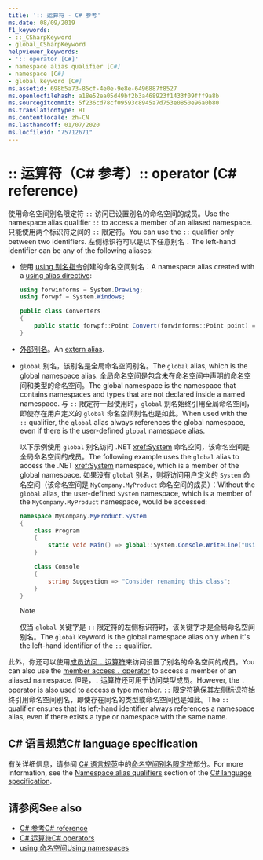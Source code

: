 ```yaml
---
title: ':: 运算符 - C# 参考'
ms.date: 08/09/2019
f1_keywords:
- ::_CSharpKeyword
- global_CSharpKeyword
helpviewer_keywords:
- ':: operator [C#]'
- namespace alias qualifier [C#]
- namespace [C#]
- global keyword [C#]
ms.assetid: 698b5a73-85cf-4e0e-9e8e-6496887f8527
ms.openlocfilehash: a18e52ea05d49bf2b3a468923f1433f09fff9a8b
ms.sourcegitcommit: 5f236cd78cf09593c8945a7d753e0850e96a0b80
ms.translationtype: HT
ms.contentlocale: zh-CN
ms.lasthandoff: 01/07/2020
ms.locfileid: "75712671"
---
```

# <a name="-operator-c-reference"></a><span data-ttu-id="f493e-102">:: 运算符（C# 参考）</span><span class="sxs-lookup"><span data-stu-id="f493e-102">:: operator (C# reference)</span></span>

<span data-ttu-id="f493e-103">使用命名空间别名限定符 `::` 访问已设置别名的命名空间的成员。</span><span class="sxs-lookup"><span data-stu-id="f493e-103">Use the namespace alias qualifier `::` to access a member of an aliased namespace.</span></span> <span data-ttu-id="f493e-104">只能使用两个标识符之间的 `::` 限定符。</span><span class="sxs-lookup"><span data-stu-id="f493e-104">You can use the `::` qualifier only between two identifiers.</span></span> <span data-ttu-id="f493e-105">左侧标识符可以是以下任意别名：</span><span class="sxs-lookup"><span data-stu-id="f493e-105">The left-hand identifier can be any of the following aliases:</span></span>

- <span data-ttu-id="f493e-106">使用 [using 别名指令](../keywords/using-directive.md)创建的命名空间别名：</span><span class="sxs-lookup"><span data-stu-id="f493e-106">A namespace alias created with a [using alias directive](../keywords/using-directive.md):</span></span>

  ```csharp
  using forwinforms = System.Drawing;
  using forwpf = System.Windows;
  
  public class Converters
  {
      public static forwpf::Point Convert(forwinforms::Point point) => new forwpf::Point(point.X, point.Y);
  }
  ```

- <span data-ttu-id="f493e-107">[外部别名](../keywords/extern-alias.md)。</span><span class="sxs-lookup"><span data-stu-id="f493e-107">An [extern alias](../keywords/extern-alias.md).</span></span>
- <span data-ttu-id="f493e-108">`global` 别名，该别名是全局命名空间别名。</span><span class="sxs-lookup"><span data-stu-id="f493e-108">The `global` alias, which is the global namespace alias.</span></span> <span data-ttu-id="f493e-109">全局命名空间是包含未在命名空间中声明的命名空间和类型的命名空间。</span><span class="sxs-lookup"><span data-stu-id="f493e-109">The global namespace is the namespace that contains namespaces and types that are not declared inside a named namespace.</span></span> <span data-ttu-id="f493e-110">与 `::` 限定符一起使用时，`global` 别名始终引用全局命名空间，即使存在用户定义的 `global` 命名空间别名也是如此。</span><span class="sxs-lookup"><span data-stu-id="f493e-110">When used with the `::` qualifier, the `global` alias always references the global namespace, even if there is the user-defined `global` namespace alias.</span></span>

  <span data-ttu-id="f493e-111">以下示例使用 `global` 别名访问 .NET <xref:System> 命名空间，该命名空间是全局命名空间的成员。</span><span class="sxs-lookup"><span data-stu-id="f493e-111">The following example uses the `global` alias to access the .NET <xref:System> namespace, which is a member of the global namespace.</span></span> <span data-ttu-id="f493e-112">如果没有 `global` 别名，则将访问用户定义的 `System` 命名空间（该命名空间是 `MyCompany.MyProduct` 命名空间的成员）：</span><span class="sxs-lookup"><span data-stu-id="f493e-112">Without the `global` alias, the user-defined `System` namespace, which is a member of the `MyCompany.MyProduct` namespace, would be accessed:</span></span>

  ```csharp
  namespace MyCompany.MyProduct.System
  {
      class Program
      {
          static void Main() => global::System.Console.WriteLine("Using global alias");
      }

      class Console
      {
          string Suggestion => "Consider renaming this class";
      }
  }
  ```

  > [!NOTE]
  > <span data-ttu-id="f493e-113">仅当 `global` 关键字是 `::` 限定符的左侧标识符时，该关键字才是全局命名空间别名。</span><span class="sxs-lookup"><span data-stu-id="f493e-113">The `global` keyword is the global namespace alias only when it's the left-hand identifier of the `::` qualifier.</span></span>

<span data-ttu-id="f493e-114">此外，你还可以使用[成员访问 `.` 运算符](member-access-operators.md#member-access-operator-)来访问设置了别名的命名空间的成员。</span><span class="sxs-lookup"><span data-stu-id="f493e-114">You can also use the [member access `.` operator](member-access-operators.md#member-access-operator-) to access a member of an aliased namespace.</span></span> <span data-ttu-id="f493e-115">但是，`.` 运算符还可用于访问类型成员。</span><span class="sxs-lookup"><span data-stu-id="f493e-115">However, the `.` operator is also used to access a type member.</span></span> <span data-ttu-id="f493e-116">`::` 限定符确保其左侧标识符始终引用命名空间别名，即使存在同名的类型或命名空间也是如此。</span><span class="sxs-lookup"><span data-stu-id="f493e-116">The `::` qualifier ensures that its left-hand identifier always references a namespace alias, even if there exists a type or namespace with the same name.</span></span>

## <a name="c-language-specification"></a><span data-ttu-id="f493e-117">C# 语言规范</span><span class="sxs-lookup"><span data-stu-id="f493e-117">C# language specification</span></span>

<span data-ttu-id="f493e-118">有关详细信息，请参阅 [C# 语言规范](~/_csharplang/spec/introduction.md)中的[命名空间别名限定符](~/_csharplang/spec/namespaces.md#namespace-alias-qualifiers)部分。</span><span class="sxs-lookup"><span data-stu-id="f493e-118">For more information, see the [Namespace alias qualifiers](~/_csharplang/spec/namespaces.md#namespace-alias-qualifiers) section of the [C# language specification](~/_csharplang/spec/introduction.md).</span></span>

## <a name="see-also"></a><span data-ttu-id="f493e-119">请参阅</span><span class="sxs-lookup"><span data-stu-id="f493e-119">See also</span></span>

- [<span data-ttu-id="f493e-120">C# 参考</span><span class="sxs-lookup"><span data-stu-id="f493e-120">C# reference</span></span>](../index.md)
- [<span data-ttu-id="f493e-121">C# 运算符</span><span class="sxs-lookup"><span data-stu-id="f493e-121">C# operators</span></span>](index.md)
- [<span data-ttu-id="f493e-122">using 命名空间</span><span class="sxs-lookup"><span data-stu-id="f493e-122">Using namespaces</span></span>](../../programming-guide/namespaces/using-namespaces.md)
